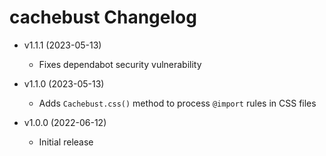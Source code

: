 # cachebust Changelog

  - v1.1.1 (2023-05-13)
    - Fixes dependabot security vulnerability

  - v1.1.0 (2023-05-13)
    - Adds `Cachebust.css()` method to process `@import` rules in CSS files

  - v1.0.0 (2022-06-12)
    - Initial release

